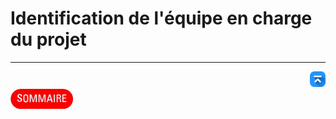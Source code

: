 # Identification de l'équipe en charge du projet

---
<!-- Bouton 'Retour vers le Sommaire' et Bouton 'Retour vers haut' du document -->
<div align="right">
    <a href="#identification-de-léquipe-en-charge-du-projet">
        <img src="../../img/image-docs/icon-vers-le-haut.png" alt="Retour vers le haut" style="width: 25px;" />
    </a>
</div>
<div align="left">
    <a href="/README.md">
        <img src="../../img/image-docs/summary.png" alt="Retour vers le haut" style="width: 100px;" />
    </a>
</div>